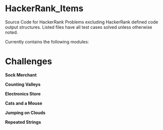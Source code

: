 # HackerRank_Items
Source Code for HackerRank Problems excluding HackerRank defined code output structures.
Listed files have all test cases solved unless otherwise noted.

Currently contains the following modules:

# Challenges

**Sock Merchant**

**Counting Valleys**

**Electronics Store**

**Cats and a Mouse**

**Jumping on Clouds**

**Repeated Strings**


